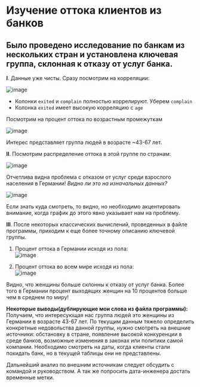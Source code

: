# Изучение оттока клиентов из банков

## Было проведено исследование по банкам из нескольких стран и установлена ключевая группа, склонная к отказу от услуг банка.

**I**. Данные уже чисты. Сразу посмотрим на корреляции:

![image](https://github.com/user-attachments/assets/f08e3093-5a31-498b-b20f-f09c07a87cc2)

- Колонки `exited` и `complain` полностью коррелируют. Уберем `complain`
- Колонка `exited` имеет высокую корреляцию с `age`

Посмотрим на процент оттока по возрастным промежуткам

![image](https://github.com/user-attachments/assets/04b8bb90-ce1d-46e9-a285-ddb4a2274755)

Интерес представляет группа людей в возрасте ~43-67 лет.

**II**. Посмотрим распределение оттока в этой группе по странам:

![image](https://github.com/user-attachments/assets/a601149f-7b3c-4d0a-8b45-a8cd26c5b1ba)

Отчетлива видна проблема с отказом от услуг среди взрослого населения в Германии! *Видно ли это на изначальных данных?*

![image](https://github.com/user-attachments/assets/3e5f22b9-4992-4bc4-9e49-5b24c6ee3760)

Если знать куда смотреть, то видно, но необходимо акцентировать внимание, когда график до этого явно указывает нам на проблему.

**III**. После некоторых классических вычислений, проведенных в файле программы, приходим к еще более точному описанию ключевой группы.

1. Процент оттока в Германии исходя из пола:  
![image](https://github.com/user-attachments/assets/6c089006-5d32-43e4-9c8b-e4546817f549)

2. Процент оттока во всем мире исходя из пола:  
![image](https://github.com/user-attachments/assets/109a8fe6-7c78-4fa5-861f-58b576c7c508)

Видно, что женщины больше склонны к отказу от услуг банка. Более того в Германии процент выходящих женщин на 10 процентов больше чем в среднем по миру!

**Некоторые выводы(дублирующие мои слова из файла программы):**  
Получаем, что интересующая нас группа людей это женщины из Германии в возрасте 43-67 лет. По текущим данным тяжело определить конкретные недовольства данной группы, нужно смотреть на внешние источники: обстановку в стране, появление высокой конкуренции в среде банков, возможные изменения в законах или политики самой компании. Необходимо смотреть на даты, когда клиенты стали покидать банк, но в текущей таблицы они не представлены.

Дальнейший анализ по внешним источникам следует обсудить с командой и руководством. А так же попросить дата-инженера достать временные метки.
